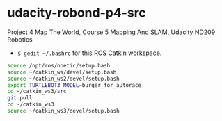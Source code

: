 # udacity-robond-p4-src
Project 4 Map The World, Course 5 Mapping And SLAM, Udacity ND209 Robotics 


* `$ gedit ~/.bashrc` for this ROS Catkin workspace.

```sh
source /opt/ros/noetic/setup.bash
source ~/catkin_ws/devel/setup.bash
source ~/catkin_ws2/devel/setup.bash
export TURTLEBOT3_MODEL=burger_for_autorace
cd ~/catkin_ws3/src
git pull
cd ~/catkin_ws3
source ~/catkin_ws3/devel/setup.bash
```
